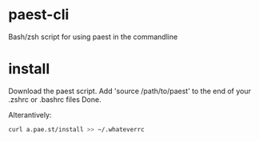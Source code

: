 paest-cli
=========

Bash/zsh script for using paest in the commandline

install
=======
Download the paest script.
Add 'source /path/to/paest' to the end of your .zshrc or .bashrc files
Done.

Alterantively:

```bash
curl a.pae.st/install >> ~/.whateverrc
```
